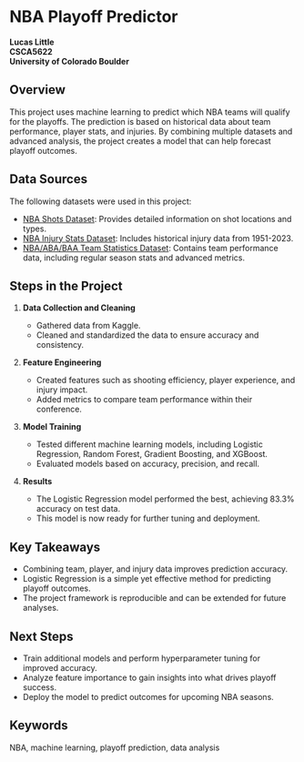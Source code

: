 # NBA Playoff Predictor

**Lucas Little**  
**CSCA5622**  
**University of Colorado Boulder**

## Overview

This project uses machine learning to predict which NBA teams will qualify for the playoffs. The prediction is based on historical data about team performance, player stats, and injuries. By combining multiple datasets and advanced analysis, the project creates a model that can help forecast playoff outcomes.

## Data Sources

The following datasets were used in this project:
- [NBA Shots Dataset](https://www.kaggle.com/datasets/mexwell/nba-shots): Provides detailed information on shot locations and types.
- [NBA Injury Stats Dataset](https://www.kaggle.com/datasets/loganlauton/nba-injury-stats-1951-2023): Includes historical injury data from 1951-2023.
- [NBA/ABA/BAA Team Statistics Dataset](https://www.kaggle.com/datasets/sumitrodatta/nba-aba-baa-stats): Contains team performance data, including regular season stats and advanced metrics.

## Steps in the Project

1. **Data Collection and Cleaning**  
   - Gathered data from Kaggle.
   - Cleaned and standardized the data to ensure accuracy and consistency.

2. **Feature Engineering**  
   - Created features such as shooting efficiency, player experience, and injury impact.
   - Added metrics to compare team performance within their conference.

3. **Model Training**  
   - Tested different machine learning models, including Logistic Regression, Random Forest, Gradient Boosting, and XGBoost.
   - Evaluated models based on accuracy, precision, and recall.

4. **Results**  
   - The Logistic Regression model performed the best, achieving 83.3% accuracy on test data.
   - This model is now ready for further tuning and deployment.

## Key Takeaways

- Combining team, player, and injury data improves prediction accuracy.
- Logistic Regression is a simple yet effective method for predicting playoff outcomes.
- The project framework is reproducible and can be extended for future analyses.

## Next Steps

- Train additional models and perform hyperparameter tuning for improved accuracy.
- Analyze feature importance to gain insights into what drives playoff success.
- Deploy the model to predict outcomes for upcoming NBA seasons.

## Keywords

NBA, machine learning, playoff prediction, data analysis
